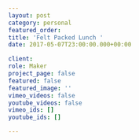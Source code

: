 ```yaml
---
layout: post
category: personal
featured_order: 
title: 'Felt Packed Lunch '
date: 2017-05-07T23:00:00.000+00:00

client: 
role: Maker
project_page: false
featured: false
featured_image: ''
vimeo_videos: false
youtube_videos: false
vimeo_ids: []
youtube_ids: []

---
```

